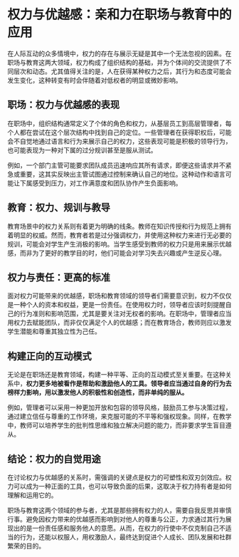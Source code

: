 # 权力与优越感：亲和力在职场与教育中的应用

在人际互动的众多情境中，权力的存在与展示无疑是其中一个无法忽视的因素。在职场与教育这两大领域，权力构成了组织结构的基础，并为个体间的交流提供了不同层次和动态。尤其值得关注的是，人在获得某种权力之后，其行为和态度可能会发生变化，这种转变有时会伴随着对低权者的明显或微妙影响。

## 职场：权力与优越感的表现

在职场中，组织结构通常定义了个体的角色和权力，从基层员工到高层管理者，每个人都在尝试在这个层次结构中找到自己的定位。一些管理者在获得职权后，可能会不自觉地通过语言和行为来展示自己的权力，这些表现可能是积极的领导行为，也可能表现为一种对下属的过分规训甚至是服从测试。

例如，一个部门主管可能要求团队成员迅速响应其所有请求，即便这些请求并不紧急或重要，这其实反映出主管试图通过控制来确认自己的地位。这种动作和语言可能让下属感受到压力，对工作满意度和团队协作产生负面影响。

## 教育：权力、规训与教导

教育场景中的权力关系则有着更为明确的线条。教师在知识传授和行为规范上拥有着明显的权威。然而，教育者若是过分强调权力，并使用这种权力来进行无必要的规训，可能会对学生产生消极的影响。当学生感受到教师的权力只是用来展示优越感，而非为了更好的教学目的时，他们可能会对学习失去兴趣或产生逆反心理。

## 权力与责任：更高的标准

面对权力可能带来的优越感，职场和教育领域的领导者们需要意识到，权力不仅仅是一种个人的资本和权益，更是一份责任。在使用权力时，领导者应该时刻提醒自己的行为准则和影响范围，尤其是要关注对无权者的影响。在职场中，管理者应当用权力去赋能团队，而非仅仅满足个人的优越感；而在教育场合，教师则应以激发学生潜能和尊重其独立性为己任。

## 构建正向的互动模式

无论是在职场还是教育领域，构建一种平等、正向的互动模式至关重要。在这种关系中，**权力更多地被看作是帮助和激励他人的工具。领导者应当通过自身的行为去榜样力影响，用以激发他人的积极性和创造性，而非单纯的服从。**

例如，管理者可以采用一种更加开放和包容的领导风格，鼓励员工参与决策过程，通过建立信任与尊重的工作环境，来克服可能的不平等和强权现象。同样，在教学中，教师可以培养学生的批判性思维和独立解决问题的能力，而非要求学生盲目遵从。

## 结论：权力的自觉用途

在讨论权力与优越感的关系时，需强调的关键点是权力的可塑性和双刃剑效应。权力可以成为一种正面的工具，也可以导致负面的后果，这取决于权力持有者是如何理解和运用它的。

职场与教育这两个领域的参与者，尤其是那些拥有权力的人，需要自我反思并审慎行事。避免因权力带来的优越感而影响到对他人的尊重与公正，力求通过其行为展现出的是一份责任感和服务他人的意愿。从而，在权力的行使中不仅克制自己不适当的行为，还能以权服人，用权激励人，最终达到促进个人成长、团队发展和社群繁荣的目的。